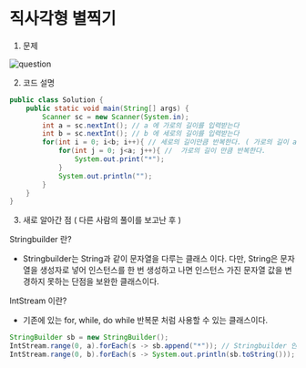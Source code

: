 # 직사각형 별찍기

1. 문제   

![question](../../../../../../Library/Containers/com.majimakHARU.GrabIt/Data/2021-09-04_02-30-01.png)


2. 코드 설명
```java
public class Solution {
    public static void main(String[] args) {
        Scanner sc = new Scanner(System.in);
        int a = sc.nextInt(); // a 에 가로의 길이를 입력받는다
        int b = sc.nextInt(); // b 에 세로의 길이를 입력받는다
        for(int i = 0; i<b; i++){ // 세로의 길이만큼 반복한다. ( 가로의 길이 a번만큼 반복하여 별을 찍고난 다음 실행된다. )
            for(int j = 0; j<a; j++){ //  가로의 길이 만큼 반복한다.
                System.out.print("*");
            }
            System.out.println("");
        }
    }
}
```

3. 새로 알아간 점 ( 다른 사람의 풀이를 보고난 후 )

Stringbuilder 란?
   - Stringbuilder는 String과 같이 문자열을 다루는 클래스 이다. 다만, String은 문자열을 생성자로 넣어 인스턴스를 한 번 생성하고 나면 인스턴스 가진 문자열 값을 변경하지 못하는 단점을 보완한 클래스이다.

IntStream 이란?   
   - 기존에 있는 for, while, do while 반복문 처럼 사용할 수 있는 클래스이다.
```java
StringBuilder sb = new StringBuilder();
IntStream.range(0, a).forEach(s -> sb.append("*")); // Stringbuilder 안에 a번 만큼 * 삽입(append)
IntStream.range(0, b).forEach(s -> System.out.println(sb.toString())); // Stringbuilder 안에 있는 값을 b만큼 출력
```
